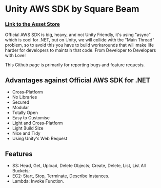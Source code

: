 # Unity AWS SDK by Square Beam

### [Link to the Asset Store](https://assetstore.unity.com/packages/tools/network/aws-sdk-by-square-beam-184958)

Official AWS SDK is big, heavy, and not Unity Friendly, it's using "async" which is cool for .NET, but on Unity, we will collide with the "Main Thread" problem, so to avoid this you have to build workarounds that will make life harder for developers to maintain that code.
From Developer to Developers with Love!

This Github page is primarily for reporting bugs and feature requests.

## Advantages against Official AWS SDK for .NET
- Cross-Platform
- No Libraries
- Secured
- Modular
- Totally Open
- Easy to Customise
- Light and Cross-Platform
- Light Build Size
- Nice and Tidy
- Using Unity's Web Request

## Features
- S3: Head, Get, Upload, Delete Objects; Create, Delete, List, List All Buckets; 
- EC2: Start, Stop, Terminate, Describe Instances.
- Lambda: Invoke Function.



